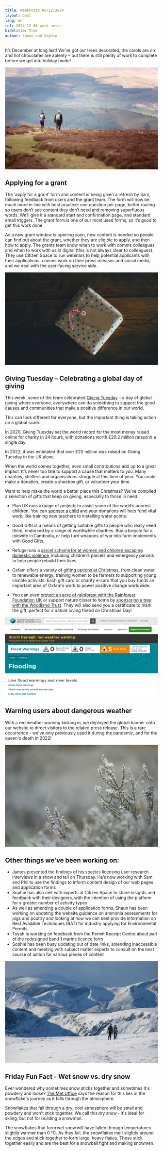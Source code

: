 ```yaml
---
title: Weeknotes 06/12/2024
layout: post
lang: en
ref: 2024-12-06-week-notes
hidetitle: True
author: Shaun and Sophie
---
```


It’s December at long last! We’ve got our trees decorated, the carols are on and hot chocolates are aplenty – but there is still plenty of work to complete before we get into holiday mode!

![two people hiking through winter hills](https://github.com/nrw-digital/week-notes/blob/32cd5d900d6895b7adef942c04f30089f607b658/images/SVW-E01-2122-0104.jpg?raw=true)

## Applying for a grant
The ‘apply for a grant’ form and content is being given a refresh by Sam, following feedback from users and the grant team. The form will now be much more in line with best practice: one question per page, better routing so users don’t see content they don’t need and removing superfluous words. We’ll give it a standard start and confirmation page, and standard email triggers. The grant form is one of our most used forms, so it’s good to get this work done.  

As a new grant window is opening soon, new content is needed so people can find out about the grant, whether they are eligible to apply, and then how to apply. The grants team know when to work with comms colleagues and when to work with us in digital (this is not always clear to colleagues). They use Citizen Space to run webinars to help potential applicants with their applications, comms work on their press releases and social media, and we deal with the user-facing service side.

![a gift wrapped with a card on top](https://github.com/nrw-digital/week-notes/blob/32cd5d900d6895b7adef942c04f30089f607b658/images/card-1835447_1280.jpg?raw=true)

## Giving Tuesday – Celebrating a global day of giving

This week, some of the team celebrated [Giving Tuesday](https://wcva.cymru/giving-tuesday-a-global-day-of-giving/) – a day of global giving where everyone, everywhere can do something to support the good causes and communities that make a positive difference in our world. 

This can look different for everyone, but the important thing is taking action on a global scale.  

In 2020, Giving Tuesday set the world record for the most money raised online for charity in 24 hours, with donations worth £20.2 million raised in a single day. 

In 2022, it was estimated that over £20 million was raised on Giving Tuesday in the UK alone.   

When the world comes together, even small contributions add up to a great impact. It’s never too late to support a cause that matters to you. Many charities, shelters and organisations struggle at this time of year. You could make a donation, create a shoebox gift, or volunteer your time.  

Want to help make the world a better place this Christmas? We’ve compiled a selection of gifts that keep on giving, especially to those in need. 

+ Plan UK runs a range of projects to assist some of the world’s poorest children. You can [sponsor a child](https://plan-uk.org/sponsor-a-child) and your donations will help fund vital work, like training new teachers to installing water points.   

+ Good Gifts is a means of getting suitable gifts to people who really need them, endorsed by a range of worthwhile charities. Buy a bicycle for a midwife in Cambodia, or help turn weapons of war into farm implements with [Good Gifts](http://www.goodgifts.org). 

+ Refuge runs a [parcel scheme for at women and children escaping domestic violence](https://donate.refuge.org.uk/page/121961/donate/1), including children’s parcels and emergency parcels to help people rebuild their lives. 

+ Oxfam offers a variety of [gifting options at Christmas](https://onlineshop.oxfam.org.uk/unwrapped/category/oxfam-unwrapped), from clean water to renewable energy, training women to be farmers to supporting young climate activists. Each gift card or charity e-card that you buy funds an important area of Oxfam’s work to power positive change worldwide. 

+ You can even [protect an acre of rainforest with the Rainforest Foundation UK](http://www.rainforestfoundationuk.org) or support nature closer to home by [sponsoring a tree with the Woodland Trust](http://www.woodlandtrust.org.uk). They will also send you a certificate to mark the gift, perfect for a nature loving friend on Christmas Day!

![photo of the homepage banner on our website]( https://github.com/nrw-digital/week-notes/blob/32cd5d900d6895b7adef942c04f30089f607b658/images/our%20new%20homepage%20alert.png?raw=true)

##  Warning users about dangerous weather

With a red weather warning kicking in, we deployed the global banner onto our website to direct visitors to the related press release. This is a rare occurrence - we've only previously used it during the pandemic, and for the queen's death in 2022! 

![photo of heather covered in frost](https://github.com/nrw-digital/week-notes/blob/32cd5d900d6895b7adef942c04f30089f607b658/images/heather-7602417_1280.jpg?raw=true)

## Other things we’ve been working on:

+ James presented the findings of his species licensing user research interviews in a show and tell on Thursday. He’s now working with Sam and Phil to use the findings to inform content design of our web pages and application forms
+ Sophie has also met with experts at Citizen Space to share insights and feedback with their designers, with the intention of using the platform for a greater number of activity types
+ As well as amending a couple of application forms, Shaun has been working on updating the website guidance on ammonia assessments for pigs and poultry and looking at how we can best provide information on Best Available Techniques (BAT) for industry applying for Environmental Permits
+ Toyah is working on feedback from the Permit Receipt Centre about part of the redesigned band 1 marine licence form  
+ Sophie has been busy updating out of date links, amending inaccessible content and meeting with subject matter experts to consult on the best course of action for various pieces of content

![photo of a snowy mountain with two hikers](https://github.com/nrw-digital/week-notes/blob/32cd5d900d6895b7adef942c04f30089f607b658/images/NVW-F81-2324-037.jpg?raw=true)

## Friday Fun Fact - Wet snow vs. dry snow 

Ever wondered why sometimes snow sticks together and sometimes it's powdery and loose? [The Met Office](https://www.metoffice.gov.uk/weather/learn-about/weather/seasons/winter/winter-facts#:~:text=The%20roots%20of%20winter&text=In%20Anglo%2DSaxon%20cultures%2C%20years,between%2010%20and%2016%20October.) says the reason for this lies in the snowflake's journey as it falls through the atmosphere. 

Snowflakes that fall through a dry, cool atmosphere will be small and powdery and won't stick together. We call this dry snow - it's ideal for skiing, but not for building a snowman. 

The snowflakes that form wet snow will have fallen through temperatures slightly warmer than 0 °C. As they fall, the snowflakes melt slightly around the edges and stick together to form large, heavy flakes. These stick together easily and are the best for a snowball fight and making snowmen. 


